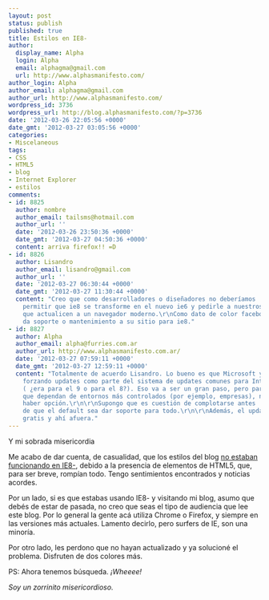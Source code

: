 ```yaml
---
layout: post
status: publish
published: true
title: Estilos en IE8-
author:
  display_name: Alpha
  login: Alpha
  email: alphagma@gmail.com
  url: http://www.alphasmanifesto.com/
author_login: Alpha
author_email: alphagma@gmail.com
author_url: http://www.alphasmanifesto.com/
wordpress_id: 3736
wordpress_url: http://blog.alphasmanifesto.com/?p=3736
date: '2012-03-26 22:05:56 +0000'
date_gmt: '2012-03-27 03:05:56 +0000'
categories:
- Miscelaneous
tags:
- CSS
- HTML5
- blog
- Internet Explorer
- estilos
comments:
- id: 8825
  author: nombre
  author_email: tailsms@hotmail.com
  author_url: ''
  date: '2012-03-26 23:50:36 +0000'
  date_gmt: '2012-03-27 04:50:36 +0000'
  content: arriva firefox!! =D
- id: 8826
  author: Lisandro
  author_email: lisandro@gmail.com
  author_url: ''
  date: '2012-03-27 06:30:44 +0000'
  date_gmt: '2012-03-27 11:30:44 +0000'
  content: "Creo que como desarrolladores o diseñadores no deberíamos
    permitir que ie8 se transforme en el nuevo ie6 y pedirle a nuestros usuarios/lectores
    que actualicen a un navegador moderno.\r\nComo dato de color facebook ya no le
    da soporte o mantenimiento a su sitio para ie8."
- id: 8827
  author: Alpha
  author_email: alpha@furries.com.ar
  author_url: http://www.alphasmanifesto.com.ar/
  date: '2012-03-27 07:59:11 +0000'
  date_gmt: '2012-03-27 12:59:11 +0000'
  content: "Totalmente de acuerdo Lisandro. Lo bueno es que Microsoft ya está
    forzando updates como parte del sistema de updates comunes para Internet Explorer
    ( ¿era para el 9 o para el 8?). Eso va a ser un gran paso, pero para aquellos
    que dependan de entornos más controlados (por ejemplo, empresas), no debería
    haber opción.\r\n\r\nSupongo que es cuestión de complotarse antes
    de que el default sea dar soporte para todo.\r\n\r\nAdemás, el update está
    gratis y ahí afuera."
---
```

Y mi sobrada misericordia


Me acabo de dar cuenta, de casualidad, que los estilos del blog <a href="http://stackoverflow.com/questions/6491882/css-styles-not-being-loaded-in-ie8">no estaban funcionando en IE8-</a>, debido a la presencia de elementos de HTML5, que, para ser breve, rompían todo. Tengo sentimientos encontrados y noticias acordes.

Por un lado, si es que estabas usando IE8- y visitando mi blog, asumo que debés de estar de pasada, no creo que seas el tipo de audiencia que lee este blog. Por lo general la gente acá utiliza Chrome o Firefox, y siempre en las versiones más actuales. Lamento decirlo, pero surfers de IE, son una minoría.

Por otro lado, les perdono que no hayan actualizado y ya solucioné el problema. Disfruten de dos colores más.

PS: Ahora tenemos búsqueda. _¡Wheeee!_

_Soy un zorrinito misericordioso._
